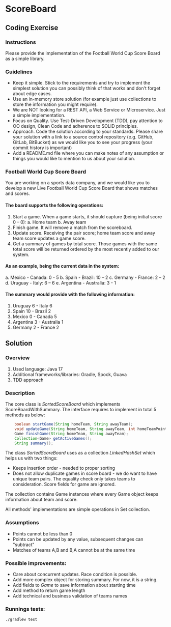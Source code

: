 # ScoreBoard

## Coding Exercise
### Instructions
Please provide the implementation of the Football World Cup Score Board as a simple library. 
### Guidelines
- Keep it simple. Stick to the requirements and try to implement the simplest solution you can possibly think of that works and don't forget about edge cases.
- Use an in-memory store solution (for example just use collections to store the information you might require).
- We are NOT looking for a REST API, a Web Service or Microservice. Just a simple implementation.
- Focus on Quality. Use Test-Driven Development (TDD), pay attention to OO design, Clean Code and adherence to SOLID principles.
- Approach. Code the solution according to your standards. Please share your solution with a link to a source control repository (e.g. GitHub, GitLab, BitBucket) as we would like you to see your progress (your commit history is important)
- Add a README.md file where you can make notes of any assumption or things you would like to mention to us about your solution.

### Football World Cup Score Board
You are working on a sports data company, and we would like you to develop a new Live Football World Cup Score Board that shows matches and scores.
#### The board supports the following operations:
1. Start a game. When a game starts, it should capture (being initial score 0 – 0):
   a. Home team
   b. Away team
2. Finish game. It will remove a match from the scoreboard.
3. Update score. Receiving the pair score; home team score and away team score
   updates a game score.
4. Get a summary of games by total score. Those games with the same total score will
   be returned ordered by the most recently added to our system.
#### As an example, being the current data in the system:
a. Mexico - Canada: 0 - 5
b. Spain - Brazil: 10 – 2
c. Germany - France: 2 – 2
d. Uruguay - Italy: 6 – 6
e. Argentina - Australia: 3 - 1

#### The summary would provide with the following information:
1. Uruguay 6 - Italy 6
2. Spain 10 - Brazil 2
3. Mexico 0 - Canada 5
4. Argentina 3 - Australia 1
5. Germany 2 - France 2


## Solution
### Overview
1. Used language: Java 17
2. Additional frameworks/libraries: Gradle, Spock, Guava
3. TDD approach
### Description
The core class is *SortedScoreBoard* which implements ScoreBoardWithSummary. The interface requires to implement in total 5 methods as below:
```java
    boolean startGame(String homeTeam, String awayTeam);
    void updateGame(String homeTeam, String awayTeam, int homeTeamPoints, int awayTeamPoints);
    Game finishGame(String homeTeam, String awayTeam);
    Collection<Game> getActiveGames();
    String summary();
```
The class *SortedScoreBoard* uses as a collection *LinkedHashSet* which helps us with two things:
- Keeps insertion order - needed to proper sorting
- Does not allow duplicate games in score board - we do want to have unique team pairs. The equality check only takes teams to consideration. Score fields for game are ignored.

The collection contains Game instances where every Game object keeps information about team and score.

All methods' implementations are simple operations in Set collection.

### Assumptions
- Points cannot be less than 0
- Points can be updated by any value, subsequent changes can "subtract"
- Matches of teams A,B and B,A cannot be at the same time

### Possible improvements:
- Care about concurrent updates. Race condition is possible.
- Add more complex object for storing summary. For now, it is a string.
- Add fields to *Game* to save information about starting time
- Add method to return game length
- Add technical and business validation of teams names

### Runnings tests:
```
./gradlew test
```